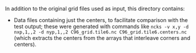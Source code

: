 In addition to the original grid files used as input, this directory contains:

- Data files containing just the centers, to facilitate comparison with the test output; these were generated with commands like `ncks -v x,y -d nxp,1,,2 -d nyp,1,,2 C96_grid.tile6.nc C96_grid.tile6.centers.nc` (which extracts the centers from the arrays that interleave corners and centers).
